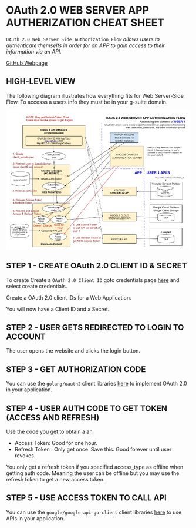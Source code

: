 # OAuth 2.0 WEB SERVER APP AUTHERIZATION CHEAT SHEET

`OAuth 2.0 Web Server Side Authorization Flow` _allows users to authenticate themselfs
in order for an APP to gain access to their information via an API._

[GitHub Webpage](https://jeffdecola.github.io/my-cheat-sheets/)

## HIGH-LEVEL VIEW

The following diagram illustrates how everything fits for
Web Server-Side Flow. To accesss a users info they must be
in your g-suite domain.

![IMAGE - OAuth 2.0 Web Server APP Authorization Flow - IMAGE](OAuth-2.0-web-server-app-authorization-flow.jpg)

## STEP 1 - CREATE OAuth 2.0 CLIENT ID & SECRET

To create Create a `OAuth 2.0 Client ID` goto credentials page
[here](https://console.developers.google.com/projectselector/apis/credentials)
and select create credentials.

Create a OAuth 2.0 client IDs for a Web Application.

You will now have a Client ID and a Secret.

## STEP 2 - USER GETS REDIRECTED TO LOGIN TO ACCOUNT

The user opens the website and clicks the login button.

## STEP 3 - GET AUTHORIZATION CODE

You can use the `golang/oauth2` client libraries
[here](https://github.com/golang/oauth2)
to implement OAuth 2.0 in your application.

## STEP 4 - USER AUTH CODE TO GET TOKEN (ACCESS AND REFRESH)

Use the code you get to obtain a an

* Access Token: Good for one hour.
* Refresh Token : Only get once. Save this. Good forever until user revokes.

You only get a refresh token if you specified
access_type as offline when getting auth code.  Meaning
the user can be offline but you may use the refresh token to
get a new access token.

## STEP 5 - USE ACCESS TOKEN TO CALL API

You can use the `google/google-api-go-client` client libraries
[here](https://github.com/google/google-api-go-client)
to use APIs in your application.
